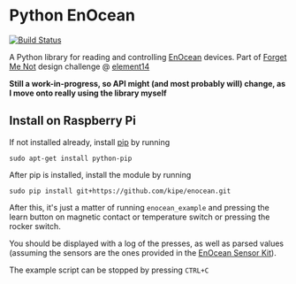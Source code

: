 # Python EnOcean #

[![Build Status](https://travis-ci.org/kipe/enocean.svg?branch=master)](https://travis-ci.org/kipe/enocean)

A Python library for reading and controlling [EnOcean](http://www.enocean.com/) devices.
Part of [Forget Me Not](http://www.element14.com/community/community/design-challenges/forget-me-not)
design challenge @ [element14](http://www.element14.com/)

**Still a work-in-progress, so API might (and most probably will) change, as I move onto really using the library myself**

## Install on Raspberry Pi ##

If not installed already, install [pip](https://pypi.python.org/pypi/pip) by running

`sudo apt-get install python-pip`

After pip is installed, install the module by running

`sudo pip install git+https://github.com/kipe/enocean.git`

After this, it's just a matter of running `enocean_example` and pressing the
learn button on magnetic contact or temperature switch or pressing the rocker switch.

You should be displayed with a log of the presses, as well as parsed values
(assuming the sensors are the ones provided in the [EnOcean Sensor Kit](http://uk.farnell.com/raspberypi-enocean-sensor-kit)).

The example script can be stopped by pressing `CTRL+C`
